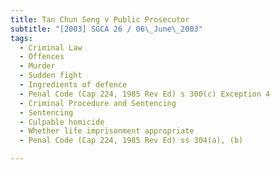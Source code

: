 ```yaml
---
title: Tan Chun Seng v Public Prosecutor 
subtitle: "[2003] SGCA 26 / 06\_June\_2003"
tags:
  - Criminal Law
  - Offences
  - Murder
  - Sudden fight
  - Ingredients of defence
  - Penal Code (Cap 224, 1985 Rev Ed) s 300(c) Exception 4
  - Criminal Procedure and Sentencing
  - Sentencing
  - Culpable homicide
  - Whether life imprisonment appropriate
  - Penal Code (Cap 224, 1985 Rev Ed) ss 304(a), (b)

---
```


